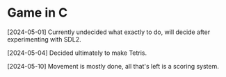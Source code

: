 # Game in C

[2024-05-01] Currently undecided what exactly to do, will decide after experimenting with SDL2.

[2024-05-04] Decided ultimately to make Tetris.

[2024-05-10] Movement is mostly done, all that's left is a scoring system.